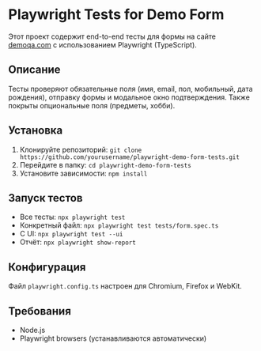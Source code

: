# Playwright Tests for Demo Form

Этот проект содержит end-to-end тесты для формы на сайте [demoqa.com](https://demoqa.com/automation-practice-form) с использованием Playwright (TypeScript).

## Описание

Тесты проверяют обязательные поля (имя, email, пол, мобильный, дата рождения), отправку формы и модальное окно подтверждения. Также покрыты опциональные поля (предметы, хобби).

## Установка

1. Клонируйте репозиторий: `git clone https://github.com/yourusername/playwright-demo-form-tests.git`
2. Перейдите в папку: `cd playwright-demo-form-tests`
3. Установите зависимости: `npm install`

## Запуск тестов

- Все тесты: `npx playwright test`
- Конкретный файл: `npx playwright test tests/form.spec.ts`
- С UI: `npx playwright test --ui`
- Отчёт: `npx playwright show-report`

## Конфигурация

Файл `playwright.config.ts` настроен для Chromium, Firefox и WebKit.

## Требования

- Node.js
- Playwright browsers (устанавливаются автоматически)
